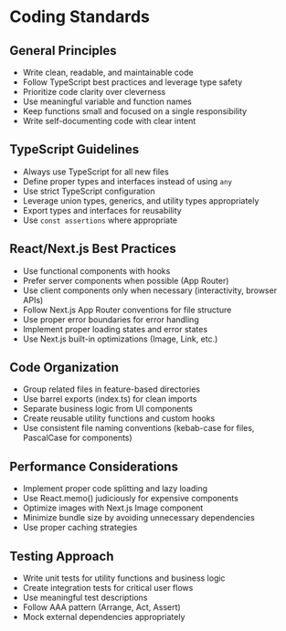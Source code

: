 # Coding Standards

## General Principles

- Write clean, readable, and maintainable code
- Follow TypeScript best practices and leverage type safety
- Prioritize code clarity over cleverness
- Use meaningful variable and function names
- Keep functions small and focused on a single responsibility
- Write self-documenting code with clear intent

## TypeScript Guidelines

- Always use TypeScript for all new files
- Define proper types and interfaces instead of using `any`
- Use strict TypeScript configuration
- Leverage union types, generics, and utility types appropriately
- Export types and interfaces for reusability
- Use `const assertions` where appropriate

## React/Next.js Best Practices

- Use functional components with hooks
- Prefer server components when possible (App Router)
- Use client components only when necessary (interactivity, browser APIs)
- Follow Next.js App Router conventions for file structure
- Use proper error boundaries for error handling
- Implement proper loading states and error states
- Use Next.js built-in optimizations (Image, Link, etc.)

## Code Organization

- Group related files in feature-based directories
- Use barrel exports (index.ts) for clean imports
- Separate business logic from UI components
- Create reusable utility functions and custom hooks
- Use consistent file naming conventions (kebab-case for files, PascalCase for components)

## Performance Considerations

- Implement proper code splitting and lazy loading
- Use React.memo() judiciously for expensive components
- Optimize images with Next.js Image component
- Minimize bundle size by avoiding unnecessary dependencies
- Use proper caching strategies

## Testing Approach

- Write unit tests for utility functions and business logic
- Create integration tests for critical user flows
- Use meaningful test descriptions
- Follow AAA pattern (Arrange, Act, Assert)
- Mock external dependencies appropriately